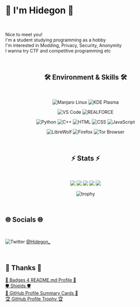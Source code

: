 # 🌈 I'm Hidegon 🌈

<br>

Nice to meet you!  
I'm a student studying programming as a hobby  
I'm interested in Modding, Privacy, Security, Anonymity  
I wanna try CTF and competitive programming etc

<br>

<div align="center">

## 🛠️ Environment & Skills 🛠️

<br>

<div align="center">  

  ![Manjaro Linux](https://img.shields.io/badge/manjaro-35BF5C?style=for-the-badge&logo=manjaro&logoColor=white)
  ![KDE Plasma](https://img.shields.io/badge/-KDE%20Plasma-%231d99f3?style=for-the-badge)  
  
  ![VS Code](https://img.shields.io/badge/VSCode-0078D4?style=for-the-badge&logo=visual%20studio%20code&logoColor=white)
  ![REALFORCE](https://img.shields.io/badge/-REALFORCE-%23c51011?style=for-the-badge)  

  ![Python](https://img.shields.io/badge/Python-FFD43B?style=for-the-badge&logo=python&logoColor=blue)
  ![C++](https://img.shields.io/badge/C%2B%2B-00599C?style=for-the-badge&logo=c%2B%2B&logoColor=white)
  ![HTML](https://img.shields.io/badge/HTML5-E34F26?style=for-the-badge&logo=html5&logoColor=white)
  ![CSS](https://img.shields.io/badge/CSS3-1572B6?style=for-the-badge&logo=css3&logoColor=white)
  ![JavaScript](https://img.shields.io/badge/JavaScript-323330?style=for-the-badge&logo=javascript&logoColor=F7DF1E)

  ![LibreWolf](https://img.shields.io/badge/-LibreWolf-%2300acff?style=for-the-badge)
  ![Firefox](https://img.shields.io/badge/Firefox_Browser-FF7139?style=for-the-badge&logo=Firefox-Browser&logoColor=white)
  ![Tor Browser](https://img.shields.io/badge/Tor_Browser-7D4698?style=for-the-badge&logo=Tor-Browser&logoColor=white)

</div>


<br>

## ⚡ Stats ⚡

<br>

<!--
<p align="left"> 
  <img alt="Top Langs" height="150px" src="https://github-readme-stats.vercel.app/api/top-langs/?username=HidegonSan&layout=compact&show_icons=true&theme=monokai" />
  &nbsp;
  <img alt="github stats" height="150px" src="https://github-readme-stats.vercel.app/api?username=HidegonSan&theme=monokai&show_icons=ture" />
</p>
-->

![](https://github-profile-summary-cards.vercel.app/api/cards/profile-details?username=HidegonSan&theme=monokai)
![](http://github-profile-summary-cards.vercel.app/api/cards/repos-per-language?username=HidegonSan&theme=monokai)
![](http://github-profile-summary-cards.vercel.app/api/cards/most-commit-language?username=HidegonSan&theme=monokai)
![](http://github-profile-summary-cards.vercel.app/api/cards/stats?username=HidegonSan&theme=monokai)
![](http://github-profile-summary-cards.vercel.app/api/cards/productive-time?username=HidegonSan&theme=monokai&utcOffset=9)

<!-- [![GitHub README Streak](https://github-readme-streak-stats.herokuapp.com/?user=HidegonSan&theme=monokai&hide_border=true)](https://github-readme-streak-stats.herokuapp.com/?user=HidegonSan&theme=monokai&hide_border=true) -->

![trophy](https://github-profile-trophy.vercel.app/?username=HidegonSan&theme=monokai&column=6&row=1&margin-w=5&margin-h=1)

</div>

<br>

## 🌐 Socials 🌐

<br>

![Twitter](https://img.shields.io/badge/Twitter-1DA1F2?&logo=twitter&logoColor=white) [@Hidegon_](https://twitter.com/Hidegon_)  

<br>

## 💚 Thanks 💚
[📛️ Badges 4 README.md Profile 📛️](https://github.com/alexandresanlim/Badges4-README.md-Profile)  
[🛡️ Shields 🛡️](https://github.com/badges/shields)  
[📝 GitHub Profile Summary Cards 📝](https://github.com/vn7n24fzkq/github-profile-summary-cards)  
[🏆 GitHub Profile Trophy 🏆](https://github.com/ryo-ma/github-profile-trophy)
